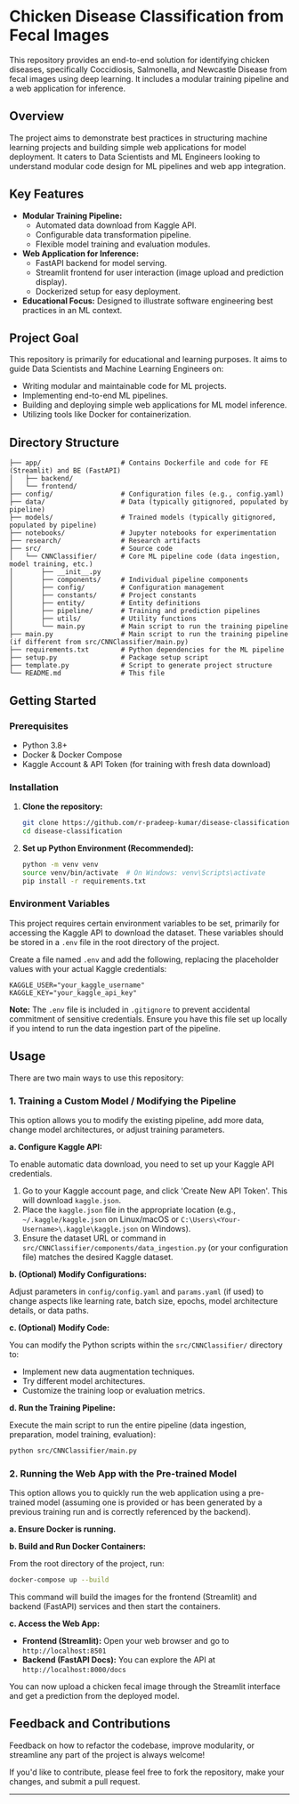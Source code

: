 # Chicken Disease Classification from Fecal Images

This repository provides an end-to-end solution for identifying chicken diseases, specifically Coccidiosis, Salmonella, and Newcastle Disease from fecal images using deep learning. It includes a modular training pipeline and a web application for inference.

## Overview

The project aims to demonstrate best practices in structuring machine learning projects and building simple web applications for model deployment. It caters to Data Scientists and ML Engineers looking to understand modular code design for ML pipelines and web app integration.

## Key Features

*   **Modular Training Pipeline:**
    *   Automated data download from Kaggle API.
    *   Configurable data transformation pipeline.
    *   Flexible model training and evaluation modules.
*   **Web Application for Inference:**
    *   FastAPI backend for model serving.
    *   Streamlit frontend for user interaction (image upload and prediction display).
    *   Dockerized setup for easy deployment.
*   **Educational Focus:** Designed to illustrate software engineering best practices in an ML context.

## Project Goal

This repository is primarily for educational and learning purposes. It aims to guide Data Scientists and Machine Learning Engineers on:

*   Writing modular and maintainable code for ML projects.
*   Implementing end-to-end ML pipelines.
*   Building and deploying simple web applications for ML model inference.
*   Utilizing tools like Docker for containerization.

## Directory Structure

```
├── app/                    # Contains Dockerfile and code for FE (Streamlit) and BE (FastAPI)
│   ├── backend/
│   └── frontend/
├── config/                 # Configuration files (e.g., config.yaml)
├── data/                   # Data (typically gitignored, populated by pipeline)
├── models/                 # Trained models (typically gitignored, populated by pipeline)
├── notebooks/              # Jupyter notebooks for experimentation
├── research/               # Research artifacts
├── src/                    # Source code
│   └── CNNClassifier/      # Core ML pipeline code (data ingestion, model training, etc.)
│       ├── __init__.py
│       ├── components/     # Individual pipeline components
│       ├── config/         # Configuration management
│       ├── constants/      # Project constants
│       ├── entity/         # Entity definitions
│       ├── pipeline/       # Training and prediction pipelines
│       ├── utils/          # Utility functions
│       └── main.py         # Main script to run the training pipeline
├── main.py                 # Main script to run the training pipeline (if different from src/CNNClassifier/main.py)
├── requirements.txt        # Python dependencies for the ML pipeline
├── setup.py                # Package setup script
├── template.py             # Script to generate project structure
└── README.md               # This file
```

## Getting Started

### Prerequisites

*   Python 3.8+
*   Docker & Docker Compose
*   Kaggle Account & API Token (for training with fresh data download)

### Installation

1.  **Clone the repository:**
    ```bash
    git clone https://github.com/r-pradeep-kumar/disease-classification.git # Replace with your repo URL
    cd disease-classification
    ```

2.  **Set up Python Environment (Recommended):**
    ```bash
    python -m venv venv
    source venv/bin/activate  # On Windows: venv\Scripts\activate
    pip install -r requirements.txt
    ```

### Environment Variables

This project requires certain environment variables to be set, primarily for accessing the Kaggle API to download the dataset. These variables should be stored in a `.env` file in the root directory of the project.

Create a file named `.env` and add the following, replacing the placeholder values with your actual Kaggle credentials:

```env
KAGGLE_USER="your_kaggle_username"
KAGGLE_KEY="your_kaggle_api_key"
```

**Note:** The `.env` file is included in `.gitignore` to prevent accidental commitment of sensitive credentials. Ensure you have this file set up locally if you intend to run the data ingestion part of the pipeline.

## Usage

There are two main ways to use this repository:

### 1. Training a Custom Model / Modifying the Pipeline

This option allows you to modify the existing pipeline, add more data, change model architectures, or adjust training parameters.

**a. Configure Kaggle API:**

   To enable automatic data download, you need to set up your Kaggle API credentials.
   1.  Go to your Kaggle account page, and click 'Create New API Token'. This will download `kaggle.json`.
   2.  Place the `kaggle.json` file in the appropriate location (e.g., `~/.kaggle/kaggle.json` on Linux/macOS or `C:\Users\<Your-Username>\.kaggle\kaggle.json` on Windows).
   3.  Ensure the dataset URL or command in `src/CNNClassifier/components/data_ingestion.py` (or your configuration file) matches the desired Kaggle dataset.

**b. (Optional) Modify Configurations:**

   Adjust parameters in `config/config.yaml` and `params.yaml` (if used) to change aspects like learning rate, batch size, epochs, model architecture details, or data paths.

**c. (Optional) Modify Code:**

   You can modify the Python scripts within the `src/CNNClassifier/` directory to:
   *   Implement new data augmentation techniques.
   *   Try different model architectures.
   *   Customize the training loop or evaluation metrics.

**d. Run the Training Pipeline:**

   Execute the main script to run the entire pipeline (data ingestion, preparation, model training, evaluation):
   ```bash
   python src/CNNClassifier/main.py
   ```

### 2. Running the Web App with the Pre-trained Model

This option allows you to quickly run the web application using a pre-trained model (assuming one is provided or has been generated by a previous training run and is correctly referenced by the backend).

**a. Ensure Docker is running.**

**b. Build and Run Docker Containers:**

   From the root directory of the project, run:
   ```bash
   docker-compose up --build
   ```
   This command will build the images for the frontend (Streamlit) and backend (FastAPI) services and then start the containers.

**c. Access the Web App:**

   *   **Frontend (Streamlit):** Open your web browser and go to `http://localhost:8501`
   *   **Backend (FastAPI Docs):** You can explore the API at `http://localhost:8000/docs`

   You can now upload a chicken fecal image through the Streamlit interface and get a prediction from the deployed model.

## Feedback and Contributions

Feedback on how to refactor the codebase, improve modularity, or streamline any part of the project is always welcome!

If you'd like to contribute, please feel free to fork the repository, make your changes, and submit a pull request.

---